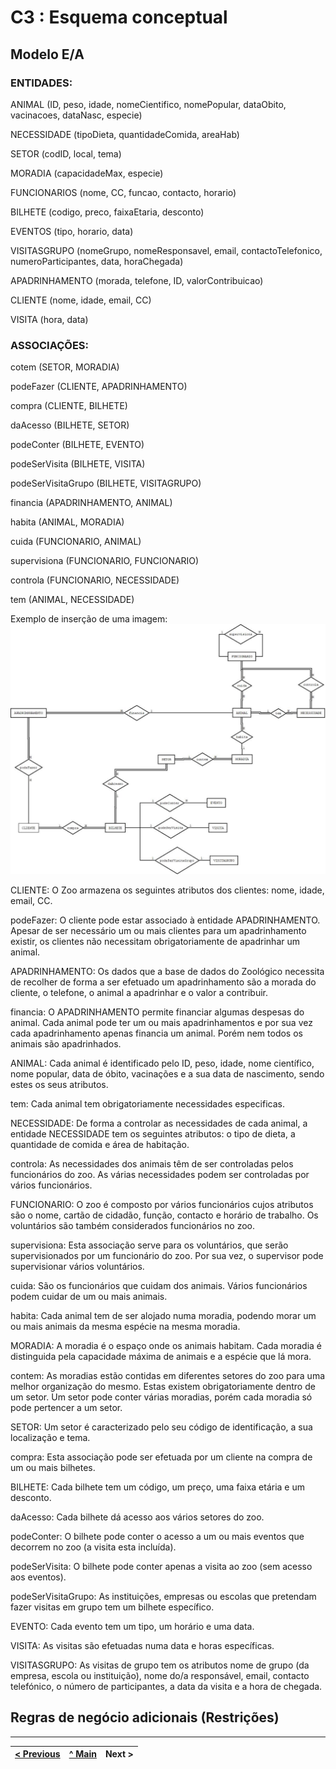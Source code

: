 # C3 : Esquema conceptual

## Modelo E/A
### ENTIDADES:

ANIMAL (ID, peso, idade, nomeCientifico, nomePopular, dataObito, vacinacoes, dataNasc, especie)

NECESSIDADE (tipoDieta, quantidadeComida, areaHab)

SETOR (codID, local, tema)

MORADIA (capacidadeMax, especie)

FUNCIONARIOS (nome, CC, funcao, contacto, horario)

BILHETE (codigo, preco, faixaEtaria, desconto)

EVENTOS (tipo, horario, data)

VISITASGRUPO (nomeGrupo, nomeResponsavel, email, contactoTelefonico, numeroParticipantes, data, horaChegada)

APADRINHAMENTO (morada, telefone, ID, valorContribuicao)

CLIENTE (nome, idade, email, CC)

VISITA (hora, data)

### ASSOCIAÇÕES:

cotem (SETOR, MORADIA)

podeFazer (CLIENTE, APADRINHAMENTO)

compra (CLIENTE, BILHETE)

daAcesso (BILHETE, SETOR)

podeConter (BILHETE, EVENTO)

podeSerVisita (BILHETE, VISITA)

podeSerVisitaGrupo (BILHETE, VISITAGRUPO)

financia (APADRINHAMENTO, ANIMAL)

habita (ANIMAL, MORADIA)

cuida (FUNCIONARIO, ANIMAL)

supervisiona (FUNCIONARIO, FUNCIONARIO)

controla (FUNCIONARIO, NECESSIDADE)

tem (ANIMAL, NECESSIDADE)


Exemplo de inserção de uma imagem:   
![An alternative description](diagramaZoo.jpeg)  


CLIENTE: O Zoo armazena os seguintes atributos dos clientes: nome, idade, email, CC. 

podeFazer: O cliente pode estar associado à entidade APADRINHAMENTO. Apesar de ser necessário um ou mais clientes para um apadrinhamento existir, os clientes não necessitam obrigatoriamente de apadrinhar um animal.

APADRINHAMENTO: Os dados que a base de dados do Zoológico necessita de recolher de forma a ser efetuado um apadrinhamento são a morada do cliente, o telefone, o animal a apadrinhar e o valor a contribuir.

financia: O APADRINHAMENTO permite financiar algumas despesas do animal. Cada animal pode ter um ou mais apadrinhamentos e por sua vez cada apadrinhamento apenas financia um animal. Porém nem todos os animais são apadrinhados. 

ANIMAL: Cada animal é identificado pelo ID, peso, idade, nome científico, nome popular, data de óbito, vacinações e a sua data de nascimento, sendo estes os seus atributos.

tem: Cada animal tem obrigatoriamente necessidades especificas.

NECESSIDADE: De forma a controlar as necessidades de cada animal, a entidade NECESSIDADE tem os seguintes atributos: o tipo de dieta, a quantidade de comida e área de habitação.

controla: As necessidades dos animais têm de ser controladas pelos funcionários do zoo. As várias necessidades podem ser controladas por vários funcionários. 

FUNCIONARIO: O zoo é composto por vários funcionários cujos atributos são o nome, cartão de cidadão, função, contacto e horário de trabalho. Os voluntários são também considerados funcionários no zoo. 

supervisiona: Esta associação serve para os voluntários, que serão supervisionados por um funcionário do zoo. Por sua vez, o supervisor pode supervisionar vários voluntários. 

cuida: São os funcionários que cuidam dos animais. Vários funcionários podem cuidar de um ou mais animais.

habita: Cada animal tem de ser alojado numa moradia, podendo morar um ou mais animais da mesma espécie na mesma moradia. 

MORADIA: A moradia é o espaço onde os animais habitam. Cada moradia é distinguida pela capacidade máxima de animais e a espécie que lá mora.

contem:  As moradias estão contidas em diferentes setores do zoo para uma melhor organização do mesmo. Estas existem obrigatoriamente dentro de um setor. Um setor pode conter várias moradias, porém cada moradia só pode pertencer a um setor.

SETOR: Um setor é caracterizado pelo seu código de identificação, a sua localização e tema.

compra: Esta associação pode ser efetuada por um cliente na compra de um ou mais bilhetes. 

BILHETE: Cada bilhete tem um código, um preço, uma faixa etária e um desconto.

daAcesso: Cada bilhete dá acesso aos vários setores do zoo. 

podeConter: O bilhete pode conter o acesso a um ou mais eventos que decorrem no zoo (a visita esta incluída).

podeSerVisita: O bilhete pode conter apenas a visita ao zoo (sem acesso aos eventos). 

podeSerVisitaGrupo: As instituições, empresas ou escolas que pretendam fazer visitas em grupo tem um bilhete específico.  

EVENTO: Cada evento tem um tipo, um horário e uma data.

VISITA: As visitas são efetuadas numa data e horas específicas.

VISITASGRUPO: As visitas de grupo tem os atributos  nome de grupo (da empresa, escola ou instituição), nome do/a responsável, email, contacto telefónico, o número de participantes, a data da visita e a hora de chegada.


## Regras de negócio adicionais (Restrições)


---
[< Previous](rei02.md) | [^ Main](https://github.com/PaulaMmmm/-tcm22-sibd-g04/tree/main) | Next >
:--- | :---: | ---: 
